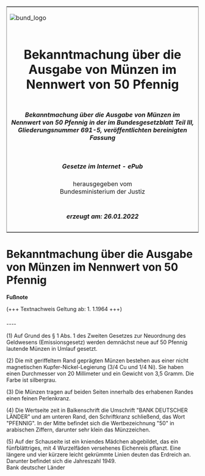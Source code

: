 <span id="DECKBLATT.html"></span>

<table border="0" frame="border" width="100%">

<tr valign="top">

<td align="left">

![bund\_logo](BfJ_2021_Web_de_de.gif)

</td>

<td align="right">

 

</td>

</tr>

<tr align="center" valign="middle">

<td colspan="2">

# Bekanntmachung über die Ausgabe von Münzen im Nennwert von 50 Pfennig

</td>

</tr>

<tr align="center" valign="middle">

<td colspan="2">

##### Bekanntmachung über die Ausgabe von Münzen im Nennwert von 50 Pfennig in der im Bundesgesetzblatt Teil III, Gliederungsnummer 691-5, veröffentlichten bereinigten Fassung

</td>

</tr>

<tr align="center" valign="middle">

<td colspan="2">

  
  

##### Gesetze im Internet - ePub  
  
herausgegeben vom  
Bundesministerium der Justiz

</td>

</tr>

<tr align="center" valign="bottom">

<td colspan="2">

  
  

##### erzeugt am: 26.01.2022

</td>

</tr>

</table>

<span id="BJNR503310949.html"></span>

# Bekanntmachung über die Ausgabe von Münzen im Nennwert von 50 Pfennig

<div>

  
**Fußnote**

<div class="jnhtml">

<div>

<div class="jurAbsatz">

(+++ Textnachweis Geltung ab: 1. 1.1964 +++)

</div>

</div>

</div>

</div>

<span id="BJNR503310949BJNE000100317.html"></span>

###   
\----

<div>

<div class="jnhtml">

<div>

<div class="jurAbsatz">

(1) Auf Grund des § 1 Abs. 1 des Zweiten Gesetzes zur Neuordnung des
Geldwesens (Emissionsgesetz) werden demnächst neue auf 50 Pfennig
lautende Münzen in Umlauf gesetzt.

</div>

<div class="jurAbsatz">

(2) Die mit geriffeltem Rand geprägten Münzen bestehen aus einer nicht
magnetischen Kupfer-Nickel-Legierung (3/4 Cu und 1/4 Ni). Sie haben
einen Durchmesser von 20 Millimeter und ein Gewicht von 3,5 Gramm. Die
Farbe ist silbergrau.

</div>

<div class="jurAbsatz">

(3) Die Münzen tragen auf beiden Seiten innerhalb des erhabenen Randes
einen feinen Perlenkranz.

</div>

<div class="jurAbsatz">

(4) Die Wertseite zeit in Balkenschrift die Umschrift "BANK DEUTSCHER
LÄNDER" und am unteren Rand, den Schriftkranz schließend, das Wort
"PFENNIG". In der Mitte befindet sich die Wertbezeichnung "50" in
arabischen Ziffern, darunter sehr klein das Münzzeichen.

</div>

<div class="jurAbsatz">

(5) Auf der Schauseite ist ein kniendes Mädchen abgebildet, das ein
fünfblättriges, mit 4 Wurzelfäden versehenes Eichenreis pflanzt. Eine
längere und vier kürzere leicht gekrümmte Linien deuten das Erdreich
an. Darunter befindet sich die Jahreszahl 1949.  
<span class="SP">Bank deutscher Länder</span>

</div>

</div>

</div>

</div>
